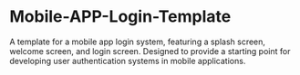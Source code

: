 # Mobile-APP-Login-Template
A template for a mobile app login system, featuring a splash screen, welcome screen, and login screen. Designed to provide a starting point for developing user authentication systems in mobile applications.
